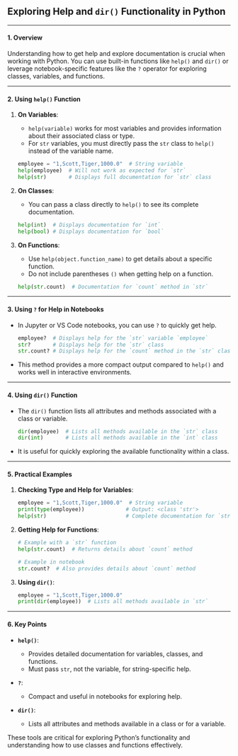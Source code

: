 ## Exploring Help and `dir()` Functionality in Python

---

#### **1. Overview**

Understanding how to get help and explore documentation is crucial when working with Python. You can use built-in functions like `help()` and `dir()` or leverage notebook-specific features like the `?` operator for exploring classes, variables, and functions.

---

#### **2. Using `help()` Function**

1. **On Variables**:

   - `help(variable)` works for most variables and provides information about their associated class or type.
   - For `str` variables, you must directly pass the `str` class to `help()` instead of the variable name.

   ```python
   employee = "1,Scott,Tiger,1000.0"  # String variable
   help(employee)  # Will not work as expected for `str`
   help(str)       # Displays full documentation for `str` class
   ```

2. **On Classes**:

   - You can pass a class directly to `help()` to see its complete documentation.

   ```python
   help(int)  # Displays documentation for `int`
   help(bool) # Displays documentation for `bool`
   ```

3. **On Functions**:
   - Use `help(object.function_name)` to get details about a specific function.
   - Do not include parentheses `()` when getting help on a function.
   ```python
   help(str.count)  # Documentation for `count` method in `str`
   ```

---

#### **3. Using `?` for Help in Notebooks**

- In Jupyter or VS Code notebooks, you can use `?` to quickly get help.

  ```python
  employee?  # Displays help for the `str` variable `employee`
  str?       # Displays help for the `str` class
  str.count? # Displays help for the `count` method in the `str` class
  ```

- This method provides a more compact output compared to `help()` and works well in interactive environments.

---

#### **4. Using `dir()` Function**

- The `dir()` function lists all attributes and methods associated with a class or variable.

  ```python
  dir(employee)  # Lists all methods available in the `str` class
  dir(int)       # Lists all methods available in the `int` class
  ```

- It is useful for quickly exploring the available functionality within a class.

---

#### **5. Practical Examples**

1. **Checking Type and Help for Variables**:

   ```python
   employee = "1,Scott,Tiger,1000.0"  # String variable
   print(type(employee))             # Output: <class 'str'>
   help(str)                         # Complete documentation for `str`
   ```

2. **Getting Help for Functions**:

   ```python
   # Example with a `str` function
   help(str.count)  # Returns details about `count` method

   # Example in notebook
   str.count?  # Also provides details about `count` method
   ```

3. **Using `dir()`**:
   ```python
   employee = "1,Scott,Tiger,1000.0"
   print(dir(employee))  # Lists all methods available in `str`
   ```

---

#### **6. Key Points**

- **`help()`**:
  - Provides detailed documentation for variables, classes, and functions.
  - Must pass `str`, not the variable, for string-specific help.
- **`?`**:

  - Compact and useful in notebooks for exploring help.

- **`dir()`**:
  - Lists all attributes and methods available in a class or for a variable.

These tools are critical for exploring Python’s functionality and understanding how to use classes and functions effectively.
